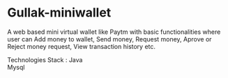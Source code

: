 # Gullak-miniwallet

A web based mini virtual wallet like Paytm with basic functionalities where user can Add money to wallet, Send money, Request money, Aprove or Reject money request, View transaction history etc.

Technologies Stack :
Java  
Mysql 
